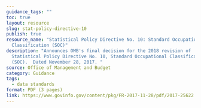 ```yaml
---
guidance_tags: ""
toc: true
layout: resource
slug: stat-policy-directive-10
publish: true
resource_name: "Statistical Policy Directive No. 10: Standard Occupational
  Classification (SOC)"
description: "Announces OMB's final decision for the 2018 revision of
  Statistical Policy Directive No. 10, Standard Occupational Classification
  (SOC).  Dated November 28, 2017. "
source: Office of Management and Budget
category: Guidance
tags:
  - data standards
format: PDF (3 pages)
link: https://www.govinfo.gov/content/pkg/FR-2017-11-28/pdf/2017-25622.pdf
---
```

